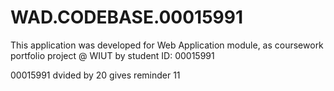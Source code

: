 # WAD.CODEBASE.00015991
This application was developed for Web Application module, as coursework portfolio project @ WIUT by student ID: 00015991 


00015991 dvided by 20 gives reminder 11
